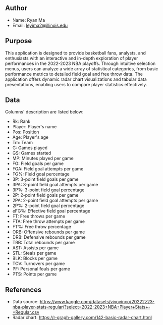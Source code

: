 ## Author

- Name: Ryan Ma
- Email: [leyima2@illinois.edu](mailto:leyima2@illinois.edu)

## Purpose

This application is designed to provide basketball fans, analysts, and enthusiasts with an interactive and in-depth exploration of player performances in the 2022-2023 NBA playoffs. Through intuitive selection menus, users can analyze a wide array of statistical categories, from basic performance metrics to detailed field goal and free throw data. The application offers dynamic radar chart visualizations and tabular data presentations, enabling users to compare player statistics effectively. 

## Data

Columns' description are listed below:

- Rk: Rank
- Player: Player's name
- Pos: Position
- Age: Player's age
- Tm: Team
- G: Games played
- GS: Games started
- MP: Minutes played per game
- FG: Field goals per game
- FGA: Field goal attempts per game
- FG%: Field goal percentage
- 3P: 3-point field goals per game
- 3PA: 3-point field goal attempts per game
- 3P%: 3-point field goal percentage
- 2P: 2-point field goals per game
- 2PA: 2-point field goal attempts per game
- 2P%: 2-point field goal percentage
- eFG%: Effective field goal percentage
- FT: Free throws per game
- FTA: Free throw attempts per game
- FT%: Free throw percentage
- ORB: Offensive rebounds per game
- DRB: Defensive rebounds per game
- TRB: Total rebounds per game
- AST: Assists per game
- STL: Steals per game
- BLK: Blocks per game
- TOV: Turnovers per game
- PF: Personal fouls per game
- PTS: Points per game

## References

- Data source: https://www.kaggle.com/datasets/vivovinco/20222ž23-nba-player-stats-regular/?select=2022-2023+NBA+Player+Stats+-+Regular.csv
- Radar chart: https://r-graph-gallery.com/142-basic-radar-chart.html
